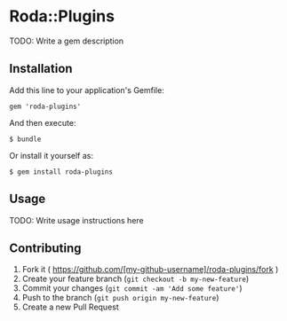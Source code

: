 # Roda::Plugins

TODO: Write a gem description

## Installation

Add this line to your application's Gemfile:

    gem 'roda-plugins'

And then execute:

    $ bundle

Or install it yourself as:

    $ gem install roda-plugins

## Usage

TODO: Write usage instructions here

## Contributing

1. Fork it ( https://github.com/[my-github-username]/roda-plugins/fork )
2. Create your feature branch (`git checkout -b my-new-feature`)
3. Commit your changes (`git commit -am 'Add some feature'`)
4. Push to the branch (`git push origin my-new-feature`)
5. Create a new Pull Request
